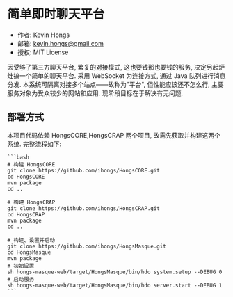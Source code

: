 # 简单即时聊天平台

* 作者: Kevin Hongs
* 邮箱: kevin.hongs@gmail.com
* 授权: MIT License

因受够了第三方聊天平台, 繁复的对接模式, 这也要钱那也要钱的服务, 决定另起炉灶搞一个简单的聊天平台. 采用 WebSocket 为连接方式, 通过 Java 队列进行消息分发. 本系统可隔离对接多个站点——故称为"平台", 但性能应该还不怎么行, 主要服务对象为受众较少的网站和应用. 现阶段目标在于解决有无问题.

## 部署方式

本项目代码依赖 HongsCORE,HongsCRAP 两个项目, 故需先获取并构建这两个系统. 完整流程如下:

    ```bash
    # 构建 HongsCORE
    git clone https://github.com/ihongs/HongsCORE.git
    cd HongsCORE
    mvn package
    cd ..

    # 构建 HongsCRAP
    git clone https://github.com/ihongs/HongsCRAP.git
    cd HongsCRAP
    mvn package
    cd ..

    # 构建、设置并启动
    git clone https://github.com/ihongs/HongsMasque.git
    cd HongsMasque
    mvn package
    # 初始设置
    sh hongs-masque-web/target/HongsMasque/bin/hdo system.setup --DEBUG 0
    # 启动服务
    sh hongs-masque-web/target/HongsMasque/bin/hdo server.start --DEBUG 1
    ```
